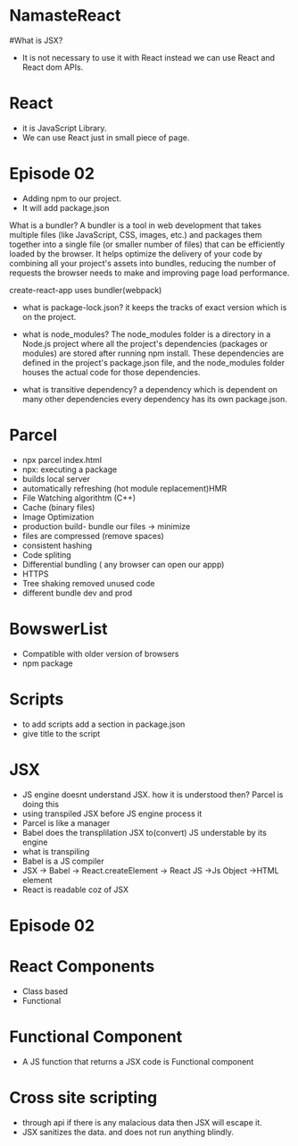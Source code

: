 # NamasteReact

#What is JSX? 
- It is not necessary to use it with React instead we can use React and React dom APIs.

# React 
- it is  JavaScript Library.
- We can use React just in small piece of page.

# Episode 02
- Adding npm to our project.
- It will add package.json

What is a bundler?
A bundler is a tool in web development that takes multiple files (like JavaScript, CSS, images, etc.) and packages them together into a single file (or smaller number of files) that can be efficiently loaded by the browser. It helps optimize the delivery of your code by combining all your project's assets into bundles, reducing the number of requests the browser needs to make and improving page load performance.

create-react-app uses bundler(webpack)

- what is package-lock.json? it keeps the tracks of exact version which is on the project.
- what is node_modules? The node_modules folder is a directory in a Node.js project where all the project's dependencies (packages or modules) are stored after running npm install. These dependencies are defined in the project's package.json file, and the node_modules folder houses the actual code for those dependencies.

- what is transitive dependency? a dependency which is dependent on many other dependencies
every dependency has its own package.json.

# Parcel
- npx parcel index.html 
- npx: executing a package
- builds local server
- automatically refreshing (hot module replacement)HMR
- File Watching algorithtm (C++)
- Cache (binary files)
- Image Optimization
- production build- bundle our files -> minimize
- files are compressed (remove spaces)
- consistent hashing
- Code spliting
- Differential bundling ( any browser can open our appp)
- HTTPS
- Tree shaking removed unused code
- different bundle dev and prod

# BowswerList
- Compatible with older version of browsers
- npm package

# Scripts
- to add scripts add a section in package.json
- give title to the script

# JSX
- JS engine doesnt understand JSX. how it is understood then? Parcel is doing this
- using transpiled JSX before JS engine process it
- Parcel is like a manager
- Babel does the transplilation JSX to(convert) JS understable by its engine
- what is transpiling
- Babel is a JS compiler
- JSX -> Babel -> React.createElement -> React JS ->Js Object ->HTML element
- React is readable coz of JSX

# Episode 02

# React Components
- Class based
- Functional

# Functional Component
- A JS function that returns a JSX code is Functional component

# Cross site scripting
- through api if there is any malacious data then JSX will escape it. 
- JSX sanitizes the data. and does not run anything blindly.

